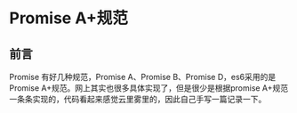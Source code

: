 # Promise A+规范

## 前言
Promise 有好几种规范，Promise A、Promise B、Promise D，es6采用的是Promise A+规范。网上其实也很多具体实现了，但是很少是根据promise A+规范一条条实现的，代码看起来感觉云里雾里的，因此自己手写一篇记录一下。